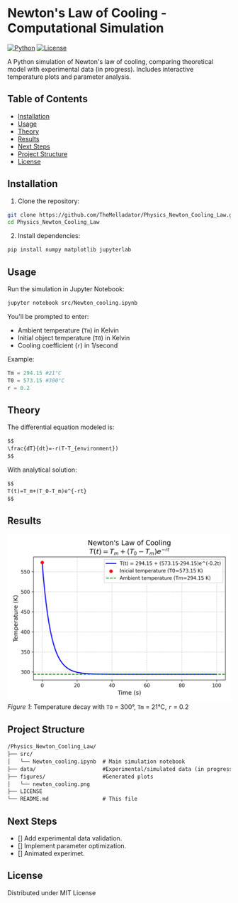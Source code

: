 # Newton's Law of Cooling - Computational Simulation

[![Python](https://img.shields.io/badge/Python-3.8%2B-blue)](https://www.python.org/)
[![License](https://img.shields.io/badge/License-MIT-green)](LICENSE)

A Python simulation of Newton's law of cooling, comparing theoretical model with experimental data (in progress). Includes interactive temperature plots and parameter analysis.

## Table of Contents
- [Installation](#installation)
- [Usage](#usage)
- [Theory](#theory)
- [Results](#results)
- [Next Steps](#nextspteps)
- [Project Structure](#project-structure)
- [License](#license)

## Installation
1. Clone the repository:
   
```bash
git clone https://github.com/TheMelladator/Physics_Newton_Cooling_Law.git
cd Physics_Newton_Cooling_Law
```

2. Install dependencies:
   
```bash
pip install numpy matplotlib jupyterlab
```

## Usage
Run the simulation in Jupyter Notebook:

```bash
jupyter notebook src/Newton_cooling.ipynb
```
    
You'll be prompted to enter:
- Ambient temperature (`Tm`) in Kelvin
- Initial object temperature (`T0`) in Kelvin
- Cooling coefficient (`r`) in 1/second
    
Example:

```python
Tm = 294.15 #21°C
T0 = 573.15 #300°C
r = 0.2
```

## Theory
The differential equation modeled is:

```markdown
$$
\frac{dT}{dt}=-r(T-T_{environment})
$$
```

With analytical solution:

```markdown
$$
T(t)=T_m+(T_0-T_m)e^{-rt}
$$
```

## Results
![Simulation Results](figures/newton_cooling.png)
*Figure 1*: Temperature decay with `T0` = 300°, `Tm` = 21°C, `r` = 0.2 

## Project Structure

```markdown
/Physics_Newton_Cooling_Law/
├── src/
│   └── Newton_cooling.ipynb  # Main simulation notebook
├── data/                     #Experimental/simulated data (in progress)
├── figures/                  #Generated plots
│   └── newton_cooling.png     
├── LICENSE
└── README.md                 # This file
```

## Next Steps
- [] Add experimental data validation.
- [] Implement parameter optimization.
- [] Animated experimet.
  
## License
Distributed under MIT License